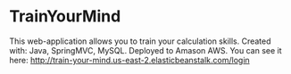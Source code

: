 # TrainYourMind
This web-application allows you to train your calculation skills. 
Created with: Java, SpringMVC, MySQL. 
Deployed to Amason AWS. You can see it here: http://train-your-mind.us-east-2.elasticbeanstalk.com/login
